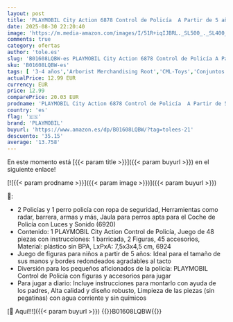 ```yaml
---
layout: post
title: 'PLAYMOBIL City Action 6878 Control de Policía  A Partir de 5 años'
date: 2025-08-30 22:20:40
image: 'https://m.media-amazon.com/images/I/51R+iqIJBRL._SL500_._SL400_.jpg'
comments: true
category: ofertas
author: 'tole.es'
slug: 'B01608LQBW-es PLAYMOBIL City Action 6878 Control de Policía A Partir de...'
sku: 'B01608LQBW-es'
tags: [ '3-4 años','Arborist Merchandising Root','CML-Toys','Conjuntos de figuras de juguete','Juegos, juguetes y coleccionables para niños grandes','Juguetes','Juguetes y juegos','Muñecos y figuras','Paid Social - CML Toys','Self Service','Special Features Stores','Toys & Figures','Toys All','b6d17eda-2c26-45ed-a098-453a9f96e839_0','b6d17eda-2c26-45ed-a098-453a9f96e839_1101','b6d17eda-2c26-45ed-a098-453a9f96e839_1801','b6d17eda-2c26-45ed-a098-453a9f96e839_2301','b6d17eda-2c26-45ed-a098-453a9f96e839_3401','b6d17eda-2c26-45ed-a098-453a9f96e839_3601','playmobil','🇪🇸', ]
actualPrice: 12.99 EUR
currency: EUR
price: 12.99
comparePrice: 20.03 EUR
prodname: 'PLAYMOBIL City Action 6878 Control de Policía  A Partir de 5 años'
country: 'es'
flag: '🇪🇸'
brand: 'PLAYMOBIL'
buyurl: 'https://www.amazon.es/dp/B01608LQBW/?tag=tolees-21'
descuento: '35.15'
average: '13.758'
---
```


En este momento está [{{< param title >}}]({{< param buyurl >}}) en el siguiente enlace!

[![{{< param prodname >}}]({{< param image >}})]({{< param buyurl >}})

🔎:

- 2 Policías y 1 perro policía con ropa de seguridad, Herramientas como radar, barrera, armas y más, Jaula para perros apta para el Coche de Policía con Luces y Sonido (6920)
- Contenido: 1 PLAYMOBIL City Action Control de Policía, Juego de 48 piezas con instrucciones: 1 barricada, 2 Figuras, 45 accesorios, Material: plástico sin BPA, LxPxA: 7,5x3x4,5 cm, 6924
- Juego de figuras para niños a partir de 5 años: Ideal para el tamaño de sus manos y bordes redondeados agradables al tacto
- Diversión para los pequeños aficionados de la policía: PLAYMOBIL Control de Policía con figuras y accesorios para jugar
- Para jugar a diario: Incluye instrucciones para montarlo con ayuda de los padres, Alta calidad y diseño robusto, Limpieza de las piezas (sin pegatinas) con agua corriente y sin químicos

[🛒 Aquí!!!]({{< param buyurl >}})
{{<world>}}B01608LQBW{{</world>}}
